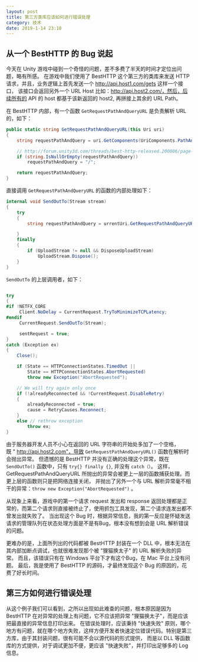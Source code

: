 ```yaml
---
layout: post
title: 第三方类库应该如何进行错误处理
category: 技术
date: 2019-1-14 23:10
---
```


## 从一个 BestHTTP 的 Bug 说起
今天在 Unity 游戏中碰到一个奇怪的问题，差不多费了半天的时间才定位出问题，略有所感。
在游戏中我们使用了 BestHTTP 这个第三方的类库来发送 HTTP 请求，并且，业务逻辑上首先发送一个 http://api.host1.com/gets 这样一个接口，
该接口会返回另外一个 URL Host 比如：http://api.host2.com/，然后，后续所有的 API 的 host 都基于该新返回的 host2, 再拼接上其余的 URL Path。

在 BestHTTP 内部，有一个函数 `GetRequestPathAndQueryURL` 是负责解析 URL 的，如下：

```C#
public static string GetRequestPathAndQueryURL(this Uri uri)
{
    string requestPathAndQuery = uri.GetComponents(UriComponents.PathAndQuery, UriFormat.UriEscaped);

    // http://forum.unity3d.com/threads/best-http-released.200006/page-26#post-2723250
    if (string.IsNullOrEmpty(requestPathAndQuery))
        requestPathAndQuery = "/";

    return requestPathAndQuery;
}
```

直接调用 `GetRequestPathAndQueryURL` 的函数的内部处理如下：

```C#
internal void SendOutTo(Stream stream)
{
    try
    {
        string requestPathAndQuery = urrentUri.GetRequestPathAndQueryURL();

    }
    finally
    {
        if (UploadStream != null && DisposeUploadStream)
            UploadStream.Dispose();
    }
}

```

`SendOutTo` 的上层调用者，如下：
```C#

try
{
#if !NETFX_CORE
     Client.NoDelay = CurrentRequest.TryToMinimizeTCPLatency;
#endif
     CurrentRequest.SendOutTo(Stream);

     sentRequest = true;
}
catch (Exception ex)
{
    Close();

    if (State == HTTPConnectionStates.TimedOut ||
        State == HTTPConnectionStates.AbortRequested)
        throw new Exception("AbortRequested");

    // We will try again only once
    if (!alreadyReconnected && !CurrentRequest.DisableRetry)
    {
        alreadyReconnected = true;
        cause = RetryCauses.Reconnect;
    }
    else // rethrow exception
        throw ex;
}

```

由于服务器开发人员不小心在返回的 URL 字符串的开始处多加了一个空格，  
既 " http://api.host2.com"，导致 `GetRequestPathAndQueryURL()` 函数在解析时会抛出异常。
但遗憾的是 BestHTTP 并没有正确的处理这个异常，既在 `SendOutTo()` 函数中，只有 `try{} finally {}`, 并没有 `catch（）`。
这样，GetRequestPathAndQueryURL 所抛出的异常会被更上一层的函数捕获处理。而更上层的函数则只是把网络连接关闭，
并抛出了另外一个与 URL 解析异常毫不相干的异常：`throw new Exception("AbortRequested")` 。


从现象上来看，游戏中的第一个请求 request 发出和 response 返回处理都是正常的，而第二个请求则直接被终止了，使用抓包工具发现，第二个请求连发出都不曾发出就失败了。
当出现这个 Bug 时，根据异常信息，我的第一反应是怀疑发送请求的管理队列在状态处理方面是不是有Bug，根本没有想到会是 URL 解析错误的问题。

更难办的是，上面所列出的代码都被 BestHTTP 封装在一个 DLL 中，根本无法在其内部加断点调试，也就很难发现那个被 "狸猫换太子" 的 URL 解析失败的异常。
而且，该错误只有在 Windows 平台下才有这个Bug，在 Mac 平台上没有问题。
最后，我是使用了 BestHTTP 的源码，才最终发现这个 Bug 的原因的，花费了好长时间。


## 第三方如何进行错误处理
从这个例子我们可以看到，之所以出现如此难查的问题，根本原因是因为 BestHTTP 在对异常的处理上有问题，它不应该把异常 "狸猫换太子"，而是应该把最直接的异常信息打印出来。
在错误处理时，应该秉持 "快速失败" 原则，哪个地方有问题，就在哪个地方失败，这样方便开发者快速定位错误代码。特别是第三方库，由于其封装问题，很有可能不会以源代码的形式提供，
而是以 DLL 等函数库的方式提供，对于调试更加不便，更应该 "快速失败"，并打印出足够多的 Log 信息。




 

